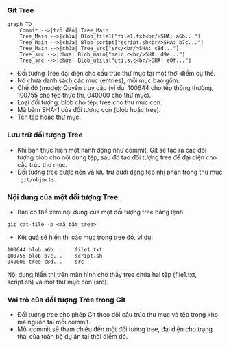 ### Git Tree

```mermaid
graph TD
    Commit -->|trỏ đến| Tree_Main
    Tree_Main -->|chứa| Blob_file1["file1.txt<br/>SHA: a6b..."]
    Tree_Main -->|chứa| Blob_script["script.sh<br/>SHA: b7c..."]
    Tree_Main -->|chứa| Tree_src["src/<br/>SHA: c8d..."]
    Tree_src -->|chứa| Blob_main["main.c<br/>SHA: d9e..."]
    Tree_src -->|chứa| Blob_utils["utils.c<br/>SHA: e0f..."]
```

- Đối tượng Tree đại diện cho cấu trúc thư mục tại một thời điểm cụ thể.
- Nó chứa danh sách các mục (entries), mỗi mục bao gồm:
- Chế độ (mode): Quyền truy cập (ví dụ: 100644 cho tệp thông thường, 100755 cho tệp thực thi, 040000 cho thư mục).
- Loại đối tượng: blob cho tệp, tree cho thư mục con.
- Mã băm SHA-1 của đối tượng con (blob hoặc tree).
- Tên tệp hoặc thư mục.

### Lưu trữ đối tượng Tree

- Khi bạn thực hiện một hành động như commit, Git sẽ tạo ra các đối tượng blob cho nội dung tệp, sau đó tạo đối tượng tree để đại diện cho cấu trúc thư mục.
- Đối tượng tree được nén và lưu trữ dưới dạng tệp nhị phân trong thư mục `.git/objects`.

### Nội dung của một đối tượng Tree

- Bạn có thể xem nội dung của một đối tượng tree bằng lệnh:

```command
git cat-file -p <mã_băm_tree>
```

- Kết quả sẽ hiển thị các mục trong tree đó, ví dụ:

```text
100644 blob a6b...    file1.txt
100755 blob b7c...    script.sh
040000 tree c8d...    src
```

Nội dung hiển thị trên màn hình cho thấy tree chứa hai tệp (file1.txt, script.sh) và một thư mục con (src).

### Vai trò của đối tượng Tree trong Git

- Đối tượng tree cho phép Git theo dõi cấu trúc thư mục và tệp trong kho mã nguồn tại mỗi commit.
- Mỗi commit sẽ tham chiếu đến một đối tượng tree, đại diện cho trạng thái của toàn bộ dự án tại thời điểm đó.
